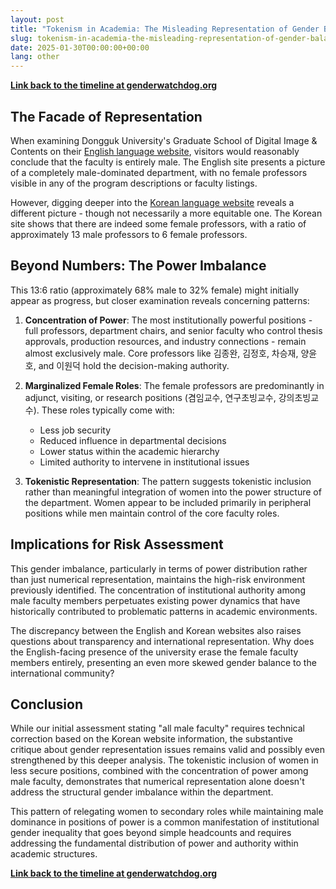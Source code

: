 ```yaml
---
layout: post
title: "Tokenism in Academia: The Misleading Representation of Gender Balance at Dongguk University"
slug: tokenism-in-academia-the-misleading-representation-of-gender-balance-at-dongguk-university
date: 2025-01-30T00:00:00+00:00
lang: other
---
```


**[Link back to the timeline at genderwatchdog.org](https://genderwatchdog.org/)**

## The Facade of Representation

When examining Dongguk University's Graduate School of Digital Image & Contents on their [English language website](https://www.dongguk.edu/eng/dandae/122), visitors would reasonably conclude that the faculty is entirely male. The English site presents a picture of a completely male-dominated department, with no female professors visible in any of the program descriptions or faculty listings.

However, digging deeper into the [Korean language website](https://dic.dongguk.edu/professor/list?professor_haggwa_type=PROFH_088) reveals a different picture - though not necessarily a more equitable one. The Korean site shows that there are indeed some female professors, with a ratio of approximately 13 male professors to 6 female professors.

## Beyond Numbers: The Power Imbalance

This 13:6 ratio (approximately 68% male to 32% female) might initially appear as progress, but closer examination reveals concerning patterns:

1. **Concentration of Power**: The most institutionally powerful positions - full professors, department chairs, and senior faculty who control thesis approvals, production resources, and industry connections - remain almost exclusively male. Core professors like 김종완, 김정호, 차승재, 양윤호, and 이원덕 hold the decision-making authority.

2. **Marginalized Female Roles**: The female professors are predominantly in adjunct, visiting, or research positions (겸임교수, 연구초빙교수, 강의초빙교수). These roles typically come with:
   - Less job security
   - Reduced influence in departmental decisions
   - Lower status within the academic hierarchy
   - Limited authority to intervene in institutional issues

3. **Tokenistic Representation**: The pattern suggests tokenistic inclusion rather than meaningful integration of women into the power structure of the department. Women appear to be included primarily in peripheral positions while men maintain control of the core faculty roles.

## Implications for Risk Assessment

This gender imbalance, particularly in terms of power distribution rather than just numerical representation, maintains the high-risk environment previously identified. The concentration of institutional authority among male faculty members perpetuates existing power dynamics that have historically contributed to problematic patterns in academic environments.

The discrepancy between the English and Korean websites also raises questions about transparency and international representation. Why does the English-facing presence of the university erase the female faculty members entirely, presenting an even more skewed gender balance to the international community?

## Conclusion

While our initial assessment stating "all male faculty" requires technical correction based on the Korean website information, the substantive critique about gender representation issues remains valid and possibly even strengthened by this deeper analysis. The tokenistic inclusion of women in less secure positions, combined with the concentration of power among male faculty, demonstrates that numerical representation alone doesn't address the structural gender imbalance within the department.

This pattern of relegating women to secondary roles while maintaining male dominance in positions of power is a common manifestation of institutional gender inequality that goes beyond simple headcounts and requires addressing the fundamental distribution of power and authority within academic structures. 

**[Link back to the timeline at genderwatchdog.org](https://genderwatchdog.org/)**
